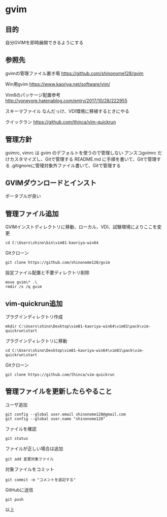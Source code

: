 # gvim

## 目的

自分GVIMを即時展開できるようにする

## 参照先

gvimの管理ファイル置き場
https://github.com/shinonome128/gvim

Win用gvim
https://www.kaoriya.net/software/vim/

Vim8のパッケージ配置参考
http://yoneyore.hatenablog.com/entry/2017/10/28/222955

スキーマファイル
なんだっけ、VDI環境に移植するときにやる

クイックラン
https://github.com/thinca/vim-quickrun

## 管理方針

gvimrc, vimrc は gvim のデフォルトを使うので管理しない
アンスコgvimrc だけカスタマイズし、Gitで管理する
README.md に手順を書いて、Gitで管理する
.gitignoreに管理対象外ファイル書いて、Gitで管理する

## GVIMダウンロードとインスト

ポータブルが良い

## 管理ファイル追加

GVIMインストディレクトリに移動、ローカル、VDI、試験環境によりここを変更
```
cd C:\Users\shino\bin\vim81-kaoriya-win64
```

Gitクローン
```
git clone https://github.com/shinonome128/gvim
```

設定ファイル配置と不要ディレクトリ削除
```
move gvim\* .\
rmdir /s /q gvim
```

## vim-quickrun追加

プラグインディレクトリ作成
```
mkdir C:\Users\shino\Desktop\vim81-kaoriya-win64\vim81\pack\vim-quickrun\start
```

プラグインディレクトリに移動
```
cd C:\Users\shino\Desktop\vim81-kaoriya-win64\vim81\pack\vim-quickrun\start
```

Gitクローン
```
git clone https://github.com/thinca/vim-quickrun
```

## 管理ファイルを更新したらやること

ユーザ追加
```
git config --global user.email shinonome128@gmail.com
git config --global user.name "shinonome128"
```

ファイルを確認
```
git status
```

ファイルが正しい場合は追加
```
git add 変更対象ファイル
```

対象ファイルをコミット
```
git commit -m "コメントを追記する"
```

GitHubに送信
```
git push
```

以上
